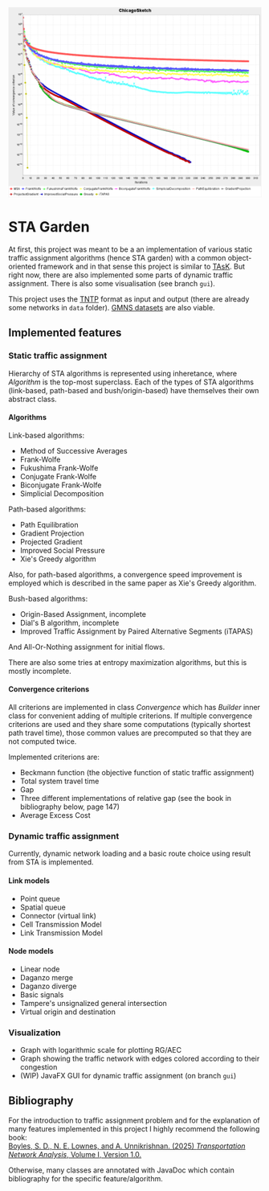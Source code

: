![](./convergence.png)

# STA Garden

At first, this project was meant to be a an implementation of various static traffic
assignment algorithms (hence STA garden) with a common object-oriented framework and in
that sense this project is similar to [TAsK](https://github.com/olga-perederieieva/TAsK).
But right now, there are also implemented some parts of dynamic traffic assignment. There
is also some visualisation (see branch `gui`).

This project uses the [TNTP](https://github.com/bstabler/TransportationNetworks) format as
input and output (there are already some networks in `data` folder). 
[GMNS datasets](https://github.com/HanZhengIntelliTransport/GMNS_Plus_Dataset/) are also
viable.

## Implemented features

### Static traffic assignment

Hierarchy of STA algorithms is represented using inheretance, where *Algorithm* is the
top-most superclass. Each of the types of STA algorithms (link-based, path-based and
bush/origin-based) have themselves their own abstract class.

#### Algorithms

Link-based algorithms:

- Method of Successive Averages
- Frank-Wolfe
- Fukushima Frank-Wolfe
- Conjugate Frank-Wolfe
- Biconjugate Frank-Wolfe
- Simplicial Decomposition

Path-based algorithms:

- Path Equilibration
- Gradient Projection
- Projected Gradient
- Improved Social Pressure
- Xie's Greedy algorithm

Also, for path-based algorithms, a convergence speed improvement is employed which is
described in the same paper as Xie's Greedy algorithm.

Bush-based algorithms:

- Origin-Based Assignment, incomplete
- Dial's B algorithm, incomplete
- Improved Traffic Assignment by Paired Alternative Segments (iTAPAS)

And All-Or-Nothing assignment for initial flows.

There are also some tries at entropy maximization algorithms, but this is mostly
incomplete.

#### Convergence criterions

All criterions are implemented in class *Convergence* which has *Builder* inner class for
convenient adding of multiple criterions. If multiple convergence criterions are used and
they share some computations (typically shortest path travel time), those common values
are precomputed so that they are not computed twice.

Implemented criterions are:

- Beckmann function (the objective function of static traffic assignment)
- Total system travel time
- Gap
- Three different implementations of relative gap (see the book in bibliography below,
  page 147)
- Average Excess Cost

### Dynamic traffic assignment

Currently, dynamic network loading and a basic route choice using result from STA is
implemented.

#### Link models

- Point queue
- Spatial queue
- Connector (virtual link)
- Cell Transmission Model
- Link Transmission Model

#### Node models

- Linear node
- Daganzo merge
- Daganzo diverge
- Basic signals
- Tampere's unsignalized general intersection
- Virtual origin and destination

### Visualization

- Graph with logarithmic scale for plotting RG/AEC
- Graph showing the traffic network with edges colored according to their congestion
- (WIP) JavaFX GUI for dynamic traffic assignment (on branch `gui`)

## Bibliography

For the introduction to traffic assignment problem and for the explanation of many
features implemented in this project I highly recommend the following book:\
[Boyles, S. D., N. E. Lownes, and A. Unnikrishnan. (2025) *Transportation Network
Analysis*, Volume I, Version 1.0.](https://sboyles.github.io/blubook.html)

Otherwise, many classes are annotated with JavaDoc which contain bibliography for the
specific feature/algorithm.